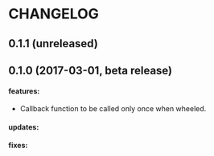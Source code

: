 CHANGELOG
=========

## 0.1.1 (unreleased)

## 0.1.0 (2017-03-01, beta release)

#### features:
 - Callback function to be called only once when wheeled.

#### updates:

#### fixes:
